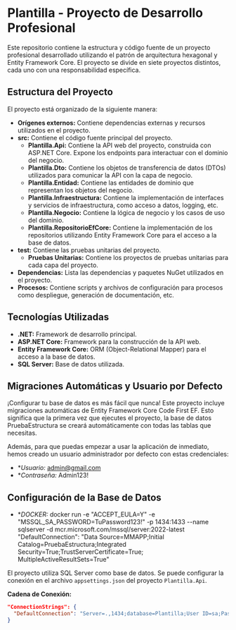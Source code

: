 # Plantilla - Proyecto de Desarrollo Profesional

Este repositorio contiene la estructura y código fuente de un proyecto profesional desarrollado utilizando el patrón de arquitectura hexagonal y Entity Framework Core. El proyecto se divide en siete proyectos distintos, cada uno con una responsabilidad específica.

## Estructura del Proyecto

El proyecto está organizado de la siguiente manera:

* **Orígenes externos:**  Contiene dependencias externas y recursos utilizados en el proyecto.
* **src:**  Contiene el código fuente principal del proyecto.
    * **Plantilla.Api:**  Contiene la API web del proyecto, construida con ASP.NET Core.  Expone los endpoints para interactuar con el dominio del negocio.
    * **Plantilla.Dto:**  Contiene los objetos de transferencia de datos (DTOs) utilizados para comunicar la API con la capa de negocio.
    * **Plantilla.Entidad:** Contiene las entidades de dominio que representan los objetos del negocio.
    * **Plantilla.Infraestructura:**  Contiene la implementación de interfaces y servicios de infraestructura, como acceso a datos, logging, etc.
    * **Plantilla.Negocio:**  Contiene la lógica de negocio y los casos de uso del dominio.
    * **Plantilla.RepositorioEfCore:** Contiene la implementación de los repositorios utilizando Entity Framework Core para el acceso a la base de datos.
* **test:**  Contiene las pruebas unitarias del proyecto.
    * **Pruebas Unitarias:**  Contiene los proyectos de pruebas unitarias para cada capa del proyecto.
* **Dependencias:**  Lista las dependencias y paquetes NuGet utilizados en el proyecto.
* **Procesos:**  Contiene scripts y archivos de configuración para procesos como despliegue, generación de documentación, etc.

## Tecnologías Utilizadas

* **.NET:**  Framework de desarrollo principal.
* **ASP.NET Core:**  Framework para la construcción de la API web.
* **Entity Framework Core:**  ORM (Object-Relational Mapper) para el acceso a la base de datos.
* **SQL Server:**  Base de datos utilizada.

## Migraciones Automáticas y Usuario por Defecto

¡Configurar tu base de datos es más fácil que nunca! Este proyecto incluye migraciones automáticas de Entity Framework Core Code First EF. Esto significa que la primera vez que ejecutes el proyecto, la base de datos PruebaEstructura se creará automáticamente con todas las tablas que necesitas.

Además, para que puedas empezar a usar la aplicación de inmediato, hemos creado un usuario administrador por defecto con estas credenciales:

* **Usuario:* admin@gmail.com
* **Contraseña:* Admin123!

## Configuración de la Base de Datos

* **DOCKER:* docker run -e "ACCEPT_EULA=Y" -e "MSSQL_SA_PASSWORD=TuPassword123!" -p 1434:1433 --name sqlserver -d mcr.microsoft.com/mssql/server:2022-latest
        "DefaultConnection": "Data Source=MMAPP;Initial Catalog=PruebaEstructura;Integrated Security=True;TrustServerCertificate=True; MultipleActiveResultSets=True"

El proyecto utiliza SQL Server como base de datos. Se puede configurar la conexión en el archivo `appsettings.json` del proyecto `Plantilla.Api`.

**Cadena de Conexión:**

```json
"ConnectionStrings": {
  "DefaultConnection": "Server=.,1434;database=Plantilla;User ID=sa;Password=TuPassword123!; Trusted_Connection=true;trustServerCertificate=yes;Integrated Security=FALSE;"
}